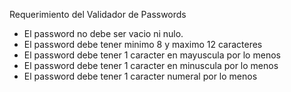Requerimiento del Validador de Passwords

- El password no debe ser vacio ni nulo. 
- El password debe tener minimo 8 y maximo 12 caracteres
- El password debe tener 1 caracter en mayuscula por lo menos
- El password debe tener 1 caracter en minuscula por lo menos
- El password debe tener 1 caracter numeral por lo menos